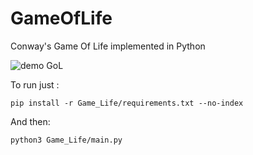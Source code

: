 
# GameOfLife
Conway's Game Of Life implemented in Python

![demo GoL](https://media.geeksforgeeks.org/wp-content/uploads/life_game.gif)


To run just :

```pip install -r Game_Life/requirements.txt --no-index```
  
And then:
  
```python3 Game_Life/main.py```

